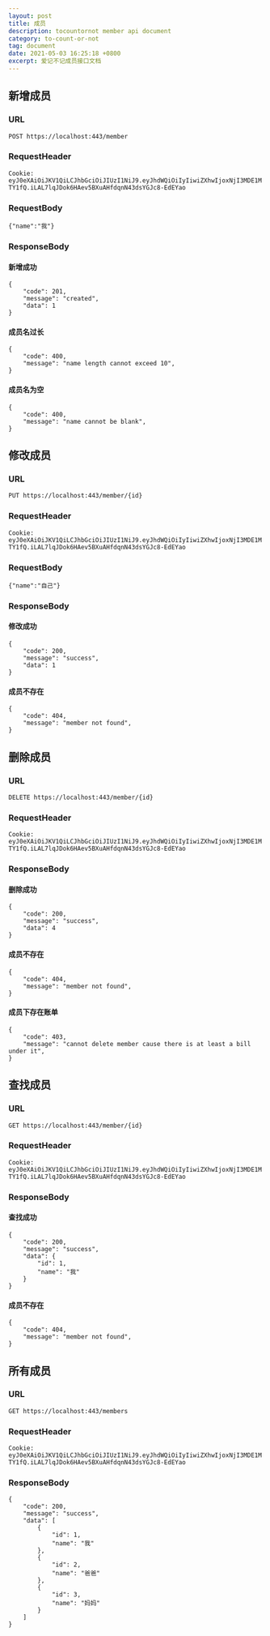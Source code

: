 ```yaml
---
layout: post
title: 成员
description: tocountornot member api document
category: to-count-or-not
tag: document
date: 2021-05-03 16:25:18 +0800
excerpt: 爱记不记成员接口文档
---
```


## 新增成员

### URL

`POST https://localhost:443/member`

### RequestHeader

`Cookie: eyJ0eXAiOiJKV1QiLCJhbGciOiJIUzI1NiJ9.eyJhdWQiOiIyIiwiZXhwIjoxNjI3MDE1MTY1fQ.iLAL7lqJDok6HAev5BXuAHfdqnN43dsYGJc8-EdEYao`

### RequestBody

`{"name":"我"}`

### ResponseBody

#### 新增成功

```
{
    "code": 201,
    "message": "created",
    "data": 1
}
```

#### 成员名过长

```
{
    "code": 400,
    "message": "name length cannot exceed 10",
}
```

#### 成员名为空

```
{
    "code": 400,
    "message": "name cannot be blank",
}
```

## 修改成员

### URL

`PUT https://localhost:443/member/{id}`

### RequestHeader

`Cookie: eyJ0eXAiOiJKV1QiLCJhbGciOiJIUzI1NiJ9.eyJhdWQiOiIyIiwiZXhwIjoxNjI3MDE1MTY1fQ.iLAL7lqJDok6HAev5BXuAHfdqnN43dsYGJc8-EdEYao`

### RequestBody

`{"name":"自己"}`

### ResponseBody

#### 修改成功

```
{
    "code": 200,
    "message": "success",
    "data": 1
}
```

#### 成员不存在

```
{
    "code": 404,
    "message": "member not found",
}
```

## 删除成员

### URL

`DELETE https://localhost:443/member/{id}`

### RequestHeader

`Cookie: eyJ0eXAiOiJKV1QiLCJhbGciOiJIUzI1NiJ9.eyJhdWQiOiIyIiwiZXhwIjoxNjI3MDE1MTY1fQ.iLAL7lqJDok6HAev5BXuAHfdqnN43dsYGJc8-EdEYao`

### ResponseBody

#### 删除成功

```
{
    "code": 200,
    "message": "success",
    "data": 4
}
```

#### 成员不存在

```
{
    "code": 404,
    "message": "member not found",
}
```

#### 成员下存在账单

```
{
    "code": 403,
    "message": "cannot delete member cause there is at least a bill under it",
}
```

## 查找成员

### URL

`GET https://localhost:443/member/{id}`

### RequestHeader

`Cookie: eyJ0eXAiOiJKV1QiLCJhbGciOiJIUzI1NiJ9.eyJhdWQiOiIyIiwiZXhwIjoxNjI3MDE1MTY1fQ.iLAL7lqJDok6HAev5BXuAHfdqnN43dsYGJc8-EdEYao`

### ResponseBody

#### 查找成功

```
{
    "code": 200,
    "message": "success",
    "data": {
        "id": 1,
        "name": "我"
    }
}
```

#### 成员不存在

```
{
    "code": 404,
    "message": "member not found",
}
```

## 所有成员

### URL

`GET https://localhost:443/members`

### RequestHeader

`Cookie: eyJ0eXAiOiJKV1QiLCJhbGciOiJIUzI1NiJ9.eyJhdWQiOiIyIiwiZXhwIjoxNjI3MDE1MTY1fQ.iLAL7lqJDok6HAev5BXuAHfdqnN43dsYGJc8-EdEYao`

### ResponseBody

```
{
    "code": 200,
    "message": "success",
    "data": [
        {
            "id": 1,
            "name": "我"
        },
        {
            "id": 2,
            "name": "爸爸"
        },
        {
            "id": 3,
            "name": "妈妈"
        }
    ]
}
```